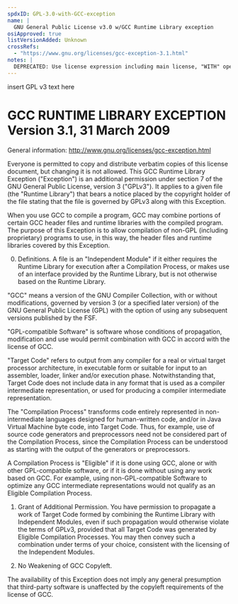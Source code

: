 ```yaml
---
spdxID: GPL-3.0-with-GCC-exception
name: |
  GNU General Public License v3.0 w/GCC Runtime Library exception
osiApproved: true
listVersionAdded: Unknown
crossRefs: 
  - "https://www.gnu.org/licenses/gcc-exception-3.1.html"
notes: |
  DEPRECATED: Use license expression including main license, "WITH" operator, and identifier: GCC-exception-3.1
---
```


﻿insert GPL v3 text here

# GCC RUNTIME LIBRARY EXCEPTION Version 3.1, 31 March 2009

General information: http://www.gnu.org/licenses/gcc-exception.html

  
Everyone is permitted to copy and distribute verbatim copies of this license document, but changing it is not allowed. This GCC Runtime Library Exception ("Exception") is an additional permission under section 7 of the GNU General Public License, version 3 ("GPLv3"). It applies to a given file (the "Runtime Library") that bears a notice placed by the copyright holder of the file stating that the file is governed by GPLv3 along with this Exception.

When you use GCC to compile a program, GCC may combine portions of certain GCC header files and runtime libraries with the compiled program. The purpose of this Exception is to allow compilation of non-GPL (including proprietary) programs to use, in this way, the header files and runtime libraries covered by this Exception.

0. Definitions.
  A file is an "Independent Module" if it either requires the Runtime Library for execution after a Compilation Process, or makes use of an interface provided by the Runtime Library, but is not otherwise based on the Runtime Library.

  "GCC" means a version of the GNU Compiler Collection, with or without modifications, governed by version 3 (or a specified later version) of the GNU General Public License (GPL) with the option of using any subsequent versions published by the FSF.

  "GPL-compatible Software" is software whose conditions of propagation, modification and use would permit combination with GCC in accord with the license of GCC.

  "Target Code" refers to output from any compiler for a real or virtual target processor architecture, in executable form or suitable for input to an assembler, loader, linker and/or execution phase. Notwithstanding that, Target Code does not include data in any format that is used as a compiler intermediate representation, or used for producing a compiler intermediate representation.

  The "Compilation Process" transforms code entirely represented in non-intermediate languages designed for human-written code, and/or in Java Virtual Machine byte code, into Target Code. Thus, for example, use of source code generators and preprocessors need not be considered part of the Compilation Process, since the Compilation Process can be understood as starting with the output of the generators or preprocessors.

  A Compilation Process is "Eligible" if it is done using GCC, alone or with other GPL-compatible software, or if it is done without using any work based on GCC. For example, using non-GPL-compatible Software to optimize any GCC intermediate representations would not qualify as an Eligible Compilation Process.

1. Grant of Additional Permission.
  You have permission to propagate a work of Target Code formed by combining the Runtime Library with Independent Modules, even if such propagation would otherwise violate the terms of GPLv3, provided that all Target Code was generated by Eligible Compilation Processes. You may then convey such a combination under terms of your choice, consistent with the licensing of the Independent Modules.

2. No Weakening of GCC Copyleft.

The availability of this Exception does not imply any general presumption that third-party software is unaffected by the copyleft requirements of the license of GCC.
